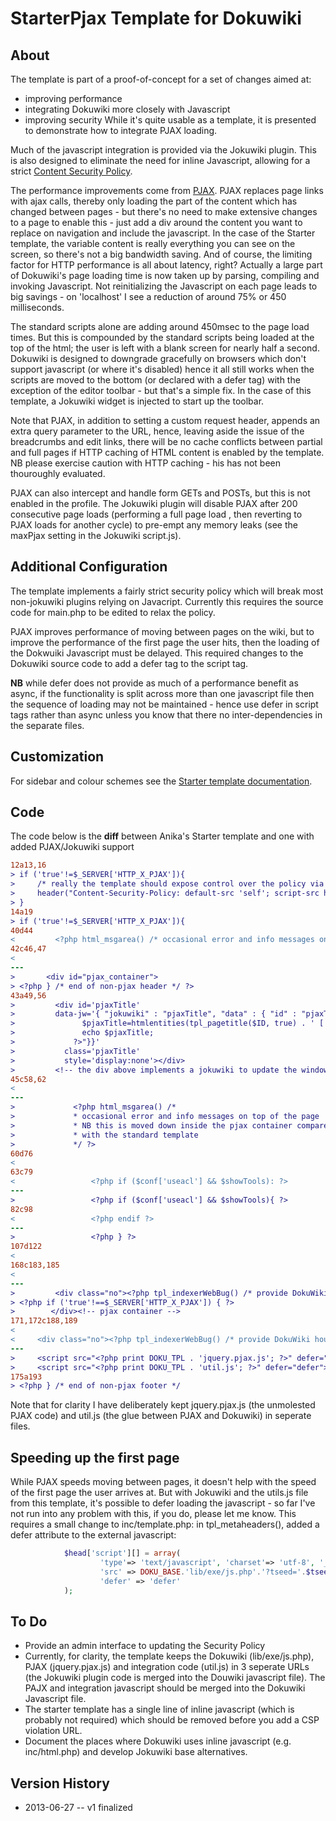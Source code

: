 # StarterPjax Template for Dokuwiki #

## About ##

The template is part of a proof-of-concept for a set of changes aimed at:
 * improving performance
 * integrating Dokuwiki more closely with Javascript
 * improving security
While it's quite usable as a template, it is presented to demonstrate how to integrate PJAX loading.

Much of the javascript integration is provided via the Jokuwiki plugin. This is also designed to eliminate the need for inline Javascript, allowing for a strict [Content Security Policy](http://www.w3.org/TR/CSP/). 

The performance improvements come from [PJAX](https://github.com/defunkt/jquery-pjax). PJAX replaces page links with ajax calls, thereby only loading the part of the content which has changed between pages - but there's no need to make extensive changes to a page to enable this - just add a div around the content you want to replace on navigation and include the javascript. In the case of the Starter template, the variable content is really everything you can see on the screen, so there's not a big bandwidth saving. And of course, the limiting factor for HTTP performance is all about latency, right? Actually a large part of Dokuwiki's page loading time is now taken up by parsing, compiling and invoking Javascript. Not reinitializing the Javascript on each page leads to big savings - on 'localhost' I see a reduction of around 75% or 450 milliseconds.


The standard scripts alone are adding around 450msec to the page load times. But this is compounded by the standard scripts being loaded at the top of the html; the user is left with a blank screen for nearly half a second. Dokuwiki is designed to downgrade gracefully on browsers which don't support javascript (or where it's disabled) hence it all still works when the scripts are moved to the bottom (or declared with a defer tag) with the exception of the editor toolbar - but that's a simple fix. In the case of this template, a Jokuwiki widget is injected to start up the toolbar.

Note that PJAX, in addition to setting a custom request header, appends an extra query parameter to the URL, hence, leaving aside the issue of the breadcrumbs and edit links, there will be no cache conflicts between partial and full pages if HTTP caching of HTML content is enabled by the template. NB please exercise caution with HTTP caching - his has not been thouroughly evaluated.

PJAX can also intercept and handle form GETs and POSTs, but this is not enabled in the profile. The Jokuwiki plugin will disable PJAX after 200 consecutive page loads (performing a full page load , then reverting to PJAX loads for another cycle) to pre-empt any memory leaks (see the maxPjax setting in the Jokuwiki script.js).

## Additional Configuration ##

The template implements a fairly strict security policy which will break most non-jokuwiki plugins relying on Javacript. Currently this requires the source code for main.php to be edited to relax the policy.

PJAX improves performance of moving between pages on the wiki, but to improve the performance of the first page the user hits, then the loading of the Dokwuiki Javascript must be delayed. This required changes to the Dokuwiki source code to add a defer tag to the script tag.

**NB** while defer does not provide as much of a performance benefit as async, if the functionality is split across more than one javascript file then the sequence of loading may not be maintained - hence use defer in script tags rather than async unless you know that there no inter-dependencies in the separate files.

## Customization ##

For sidebar and colour schemes see the [Starter template documentation](http://www.dokuwiki.org/template:starter).

## Code ##

The code below is the **diff** between Anika's Starter template and one with added PJAX/Jokuwiki support
```diff
12a13,16
> if ('true'!=$_SERVER['HTTP_X_PJAX']){
>     /* really the template should expose control over the policy via the admin page....*/
>     header("Content-Security-Policy: default-src 'self'; script-src https://apis.google.com; frame-src https://youtube.com");
> }
14a19
> if ('true'!=$_SERVER['HTTP_X_PJAX']){
40d44
<         <?php html_msgarea() /* occasional error and info messages on top of the page */ ?>
42c46,47
<
---
>       <div id="pjax_container">
> <?php } /* end of non-pjax header */ ?>
43a49,56
>         <div id='pjaxTitle'
>         data-jw='{ "jokuwiki" : "pjaxTitle", "data" : { "id" : "pjaxTitle", "title" : "<?php
>               $pjaxTitle=htmlentities(tpl_pagetitle($ID, true) . ' [' . strip_tags($conf['title']). ']');
>               echo $pjaxTitle;
>             ?>"}}'
>           class='pjaxTitle'
>           style='display:none'></div>
>         <!-- the div above implements a jokuwiki to update the window title -->
45c58,62
<
---
>             <?php html_msgarea() /*
>             * occasional error and info messages on top of the page
>             * NB this is moved down inside the pjax container compared
>             * with the standard template
>             */ ?>
60d76
<
63c79
<                 <?php if ($conf['useacl'] && $showTools): ?>
---
>                 <?php if ($conf['useacl'] && $showTools){ ?>
82c98
<                 <?php endif ?>
---
>                 <?php } ?>
107d122
<
168c183,185
<
---
>         <div class="no"><?php tpl_indexerWebBug() /* provide DokuWiki housekeeping, required in all templates */ ?></div>
> <?php if ('true'!==$_SERVER['HTTP_X_PJAX']) { ?>
>        </div><!-- pjax container -->
171,172c188,189
<
<     <div class="no"><?php tpl_indexerWebBug() /* provide DokuWiki housekeeping, required in all templates */ ?></div>
---
>     <script src="<?php print DOKU_TPL . 'jquery.pjax.js'; ?>" defer="defer"></script>
>     <script src="<?php print DOKU_TPL . 'util.js'; ?>" defer="defer"></script>
175a193
> <?php } /* end of non-pjax footer */
```
Note that for clarity I have deliberately kept jquery.pjax.js (the unmolested PJAX code) and util.js (the glue between PJAX and Dokuwiki) in seperate files.

## Speeding up the first page ##

While PJAX speeds moving between pages, it doesn't help with the speed of the first page the user arrives at. But with Jokuwiki and the utils.js file from this template, it's possible to defer loading the javascript - so far I've not run into any problem with this, if you do, please let me know. This requires a small change to inc/template.php: in tpl_metaheaders(), added a defer attribute to the external javascript:

```php
            $head['script'][] = array(
                    'type'=> 'text/javascript', 'charset'=> 'utf-8', '_data'=> '',
                    'src' => DOKU_BASE.'lib/exe/js.php'.'?tseed='.$tseed,
                    'defer' => 'defer'
            );
```

## To Do ##

 * Provide an admin interface to updating the Security Policy
 * Currently, for clarity, the template keeps the Dokuwiki (lib/exe/js.php), PJAX (jquery.pjax.js) and integration code (util.js) in 3 seperate URLs (the Jokuwiki plugin code is merged into the Douwiki javascript file). The PAJX and integration javascript should be merged into the Dokuwiki Javascript file.
 * The starter template has a single line of inline javascript (which is probably not required) which should be removed before you add a CSP violation URL.
 * Document the places where Dokuwiki uses inline javascript (e.g. inc/html.php) and develop Jokuwiki base alternatives.

## Version History ##

 * 2013-06-27 -- v1 finalized

